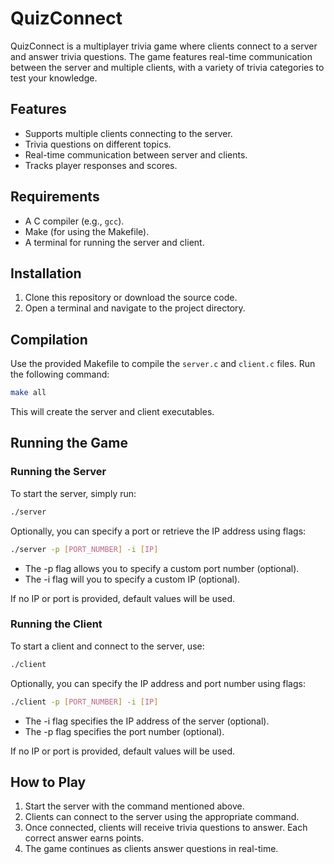 # QuizConnect

QuizConnect is a multiplayer trivia game where clients connect to a server and answer trivia questions. The game features real-time communication between the server and multiple clients, with a variety of trivia categories to test your knowledge.

## Features

- Supports multiple clients connecting to the server.
- Trivia questions on different topics.
- Real-time communication between server and clients.
- Tracks player responses and scores.

## Requirements

- A C compiler (e.g., `gcc`).
- Make (for using the Makefile).
- A terminal for running the server and client.

## Installation

1. Clone this repository or download the source code.
2. Open a terminal and navigate to the project directory.

## Compilation

Use the provided Makefile to compile the `server.c` and `client.c` files. Run the following command:

```bash
make all
```
This will create the server and client executables.

## Running the Game
### Running the Server
To start the server, simply run:
```bash
./server
```
Optionally, you can specify a port or retrieve the IP address using flags:
```bash
./server -p [PORT_NUMBER] -i [IP]
```
- The -p flag allows you to specify a custom port number (optional).
- The -i flag will you to specify a custom IP (optional).

If no IP or port is provided, default values will be used.

### Running the Client
To start a client and connect to the server, use:
```bash
./client
```
Optionally, you can specify the IP address and port number using flags:
```bash
./client -p [PORT_NUMBER] -i [IP]
```
- The -i flag specifies the IP address of the server (optional).
- The -p flag specifies the port number (optional).
  
If no IP or port is provided, default values will be used.

## How to Play
1. Start the server with the command mentioned above.
2. Clients can connect to the server using the appropriate command.
3. Once connected, clients will receive trivia questions to answer. Each correct answer earns points.
4. The game continues as clients answer questions in real-time.



